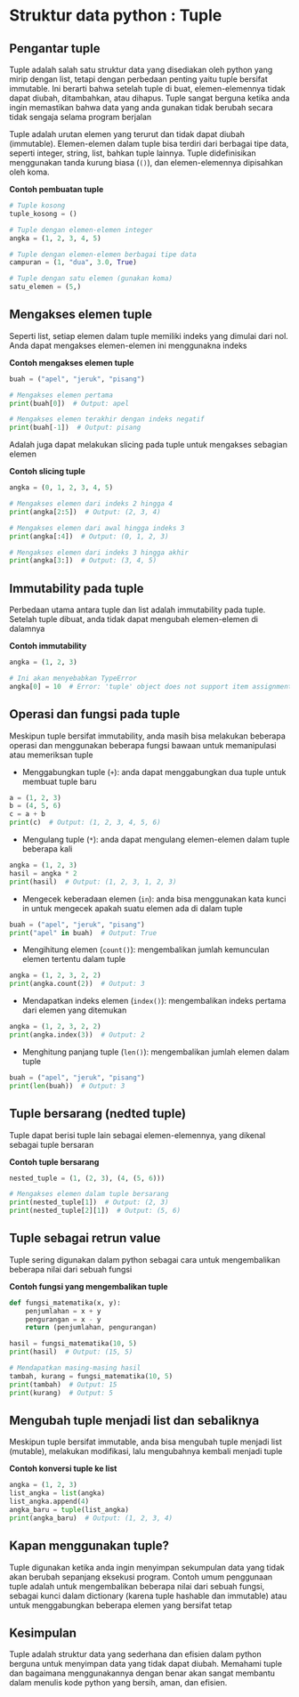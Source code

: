 # Struktur data python : Tuple

## Pengantar tuple

Tuple adalah salah satu struktur data yang disediakan oleh python yang mirip dengan list, tetapi dengan perbedaan penting yaitu tuple bersifat immutable. Ini berarti bahwa setelah tuple di buat, elemen-elemennya tidak dapat diubah, ditambahkan, atau dihapus. Tuple sangat berguna ketika anda ingin memastikan bahwa data yang anda gunakan tidak berubah secara tidak sengaja selama program berjalan

Tuple adalah urutan elemen yang terurut dan tidak dapat diubah (immutable). Elemen-elemen dalam tuple bisa terdiri dari berbagai tipe data, seperti integer, string, list, bahkan tuple lainnya. Tuple didefinisikan menggunakan tanda kurung biasa (`()`), dan elemen-elemennya dipisahkan oleh koma.

**Contoh pembuatan tuple**

```Python
# Tuple kosong
tuple_kosong = ()

# Tuple dengan elemen-elemen integer
angka = (1, 2, 3, 4, 5)

# Tuple dengan elemen-elemen berbagai tipe data
campuran = (1, "dua", 3.0, True)

# Tuple dengan satu elemen (gunakan koma)
satu_elemen = (5,)
```

## Mengakses elemen tuple

Seperti list, setiap elemen dalam tuple memiliki indeks yang dimulai dari nol. Anda dapat mengakses elemen-elemen ini menggunakna indeks

**Contoh mengakses elemen tuple**

```Python
buah = ("apel", "jeruk", "pisang")

# Mengakses elemen pertama
print(buah[0])  # Output: apel

# Mengakses elemen terakhir dengan indeks negatif
print(buah[-1])  # Output: pisang
```

Adalah juga dapat melakukan slicing pada tuple untuk mengakses sebagian elemen

**Contoh slicing tuple**

```Python
angka = (0, 1, 2, 3, 4, 5)

# Mengakses elemen dari indeks 2 hingga 4
print(angka[2:5])  # Output: (2, 3, 4)

# Mengakses elemen dari awal hingga indeks 3
print(angka[:4])  # Output: (0, 1, 2, 3)

# Mengakses elemen dari indeks 3 hingga akhir
print(angka[3:])  # Output: (3, 4, 5)
```

## Immutability pada tuple

Perbedaan utama antara tuple dan list adalah immutability pada tuple. Setelah tuple dibuat, anda tidak dapat mengubah elemen-elemen di dalamnya

**Contoh immutability**

```Python
angka = (1, 2, 3)

# Ini akan menyebabkan TypeError
angka[0] = 10  # Error: 'tuple' object does not support item assignment
```

## Operasi dan fungsi pada tuple

Meskipun tuple bersifat immutability, anda masih bisa melakukan beberapa operasi dan menggunakan beberapa fungsi bawaan untuk memanipulasi atau memeriksan tuple

* Menggabungkan tuple (`+`): anda dapat menggabungkan dua tuple untuk membuat tuple baru
```Python
a = (1, 2, 3)
b = (4, 5, 6)
c = a + b
print(c)  # Output: (1, 2, 3, 4, 5, 6)
```

* Mengulang tuple (`*`): anda dapat mengulang elemen-elemen dalam tuple beberapa kali
```Python
angka = (1, 2, 3)
hasil = angka * 2
print(hasil)  # Output: (1, 2, 3, 1, 2, 3)
```

* Mengecek keberadaan elemen (`in`): anda bisa menggunakan kata kunci in untuk mengecek apakah suatu elemen ada di dalam tuple
```Python
buah = ("apel", "jeruk", "pisang")
print("apel" in buah)  # Output: True
```

* Mengihitung elemen (`count()`): mengembalikan jumlah kemunculan elemen tertentu dalam tuple
```Python
angka = (1, 2, 3, 2, 2)
print(angka.count(2))  # Output: 3
```

* Mendapatkan indeks elemen (`index()`): mengembalikan indeks pertama dari elemen yang ditemukan
```Python
angka = (1, 2, 3, 2, 2)
print(angka.index(3))  # Output: 2
```

* Menghitung panjang tuple (`len()`): mengembalikan jumlah elemen dalam tuple
```Python
buah = ("apel", "jeruk", "pisang")
print(len(buah))  # Output: 3
```

## Tuple bersarang (nedted tuple)

Tuple dapat berisi tuple lain sebagai elemen-elemennya, yang dikenal sebagai tuple bersaran

**Contoh tuple bersarang**
```Python
nested_tuple = (1, (2, 3), (4, (5, 6)))

# Mengakses elemen dalam tuple bersarang
print(nested_tuple[1])  # Output: (2, 3)
print(nested_tuple[2][1])  # Output: (5, 6)
```

## Tuple sebagai retrun value

Tuple sering digunakan dalam python sebagai cara untuk mengembalikan beberapa nilai dari sebuah fungsi

**Contoh fungsi yang mengembalikan tuple**
```Python
def fungsi_matematika(x, y):
    penjumlahan = x + y
    pengurangan = x - y
    return (penjumlahan, pengurangan)

hasil = fungsi_matematika(10, 5)
print(hasil)  # Output: (15, 5)

# Mendapatkan masing-masing hasil
tambah, kurang = fungsi_matematika(10, 5)
print(tambah)  # Output: 15
print(kurang)  # Output: 5
```

## Mengubah tuple menjadi list dan sebaliknya

Meskipun tuple bersifat immutable, anda bisa mengubah tuple menjadi list (mutable), melakukan modifikasi, lalu mengubahnya kembali menjadi tuple

**Contoh konversi tuple ke list**
```Python
angka = (1, 2, 3)
list_angka = list(angka)
list_angka.append(4)
angka_baru = tuple(list_angka)
print(angka_baru)  # Output: (1, 2, 3, 4)
```

## Kapan menggunakan tuple?

Tuple digunakan ketika anda ingin menyimpan sekumpulan data yang tidak akan berubah sepanjang eksekusi program. Contoh umum penggunaan tuple adalah untuk mengembalikan beberapa nilai dari sebuah fungsi, sebagai kunci dalam dictionary (karena tuple hashable dan immutable) atau untuk menggabungkan beberapa elemen yang bersifat tetap

## Kesimpulan

Tuple adalah struktur data yang sederhana dan efisien dalam python berguna untuk menyimpan data yang tidak dapat diubah. Memahami tuple dan bagaimana menggunakannya dengan benar akan sangat membantu dalam menulis kode python yang bersih, aman, dan efisien.
